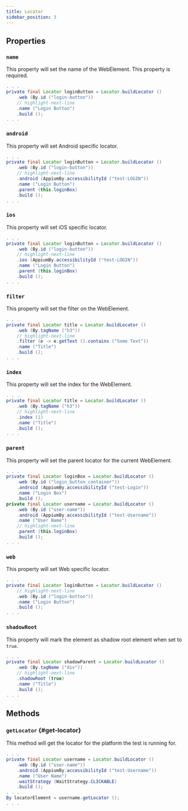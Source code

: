 ```yaml
---
title: Locator
sidebar_position: 3
---
```


## Properties

### `name`

This property will set the name of the WebElement. This property is required.

```java
. . .
private final Locator loginButton = Locator.buildLocator ()
    .web (By.id ("login-button"))
    // highlight-next-line
    .name ("Login Button")
    .build ();
. . .
```

### `android`

This property will set Android specific locator.

```java
. . .
private final Locator loginButton = Locator.buildLocator ()
    .web (By.id ("login-button"))
    // highlight-next-line
    .android (AppiumBy.accessibilityId ("test-LOGIN"))
    .name ("Login Button")
    .parent (this.loginBox)
    .build ();
. . .
```

### `ios`

This property will set iOS specific locator.

```java
. . .
private final Locator loginButton = Locator.buildLocator ()
    .web (By.id ("login-button"))
    // highlight-next-line
    .ios (AppiumBy.accessibilityId ("test-LOGIN"))
    .name ("Login Button")
    .parent (this.loginBox)
    .build ();
. . .
```

### `filter`

This property will set the filter on the WebElement.

```java
. . .
private final Locator title = Locator.buildLocator ()
    .web (By.tagName ("h3"))
    // highlight-next-line
    .filter (e -> e.getText ().contains ("Some Text"))
    .name ("Title")
    .build ();
. . .
```

### `index`

This property will set the index for the WebElement.

```java
. . .
private final Locator title = Locator.buildLocator ()
    .web (By.tagName ("h3"))
    // highlight-next-line
    .index (1)
    .name ("Title")
    .build ();
. . .
```

### `parent`

This property will set the parent locator for the current WebElement.

```java
. . .
private final Locator loginBox = Locator.buildLocator ()
    .web (By.id ("login_button_container"))
    .android (AppiumBy.accessibilityId ("test-Login"))
    .name ("Login Box")
    .build ();
private final Locator username = Locator.buildLocator ()
    .web (By.id ("user-name"))
    .android (AppiumBy.accessibilityId ("test-Username"))
    .name ("User Name")
    // highlight-next-line
    .parent (this.loginBox)
    .build ();
. . . 
```

### `web`

This property will set Web specific locator.

```java
. . .
private final Locator loginButton = Locator.buildLocator ()
    // highlight-next-line
    .web (By.id ("login-button"))
    .name ("Login Button")
    .build ();
. . .
```

### `shadowRoot`

This property will mark the element as shadow root element when set to `true`.

```java
. . .
private final Locator shadowParent = Locator.buildLocator ()
    .web (By.tagName ("div"))
    // highlight-next-line
    .shadowRoot (true)
    .name ("Title")
    .build ();
. . .
```

## Methods

### `getLocator` {#get-locator}

This method will get the locator for the platform the test is running for.

```java
. . .
private final Locator username = Locator.buildLocator ()
    .web (By.id ("user-name"))
    .android (AppiumBy.accessibilityId ("test-Username"))
    .name ("User Name")
    .waitStrategy (WaitStrategy.CLICKABLE)
    .build ();
. . .
By locatorElement = username.getLocator ();
. . . 
```
